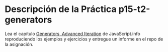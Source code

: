 # Descripción de la Práctica p15-t2-generators

Lea el capítulo [Generators, Advanced Iteration](https://javascript.info/generators-iterators) de JavaScript.info reproduciendo los ejemplos y ejercicios y entregue un informe en el repo de la asignación.